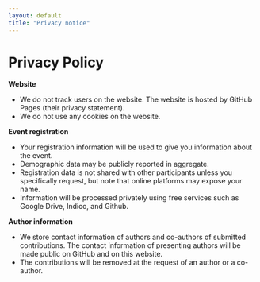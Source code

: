 ```yaml
---
layout: default
title: "Privacy notice"
---
```


# Privacy Policy


**Website**
 * We do not track users on the website. The website is hosted by GitHub Pages (their privacy statement).
 * We do not use any cookies on the website.


**Event registration**
 * Your registration information will be used to give you information about the event. 
 * Demographic data may be publicly reported in aggregate.
 * Registration data is not shared with other participants unless you specifically request, but note that online platforms may expose your name.
 * Information will be processed privately using free services such as Google Drive, Indico, and Github.


**Author information**
 * We store contact information of authors and co-authors of submitted contributions. The contact information of presenting authors will be made public on GitHub and on this website.
 * The contributions will be removed at the request of an author or a co-author.
